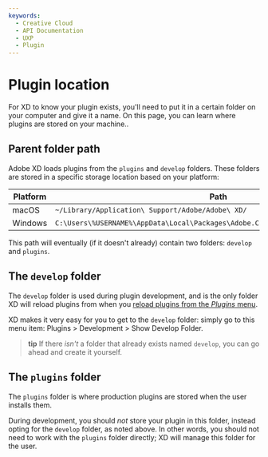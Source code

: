 ```yaml
---
keywords:
  - Creative Cloud
  - API Documentation
  - UXP
  - Plugin
---
```


# Plugin location

For XD to know your plugin exists, you'll need to put it in a certain folder on your computer and give it a name. On this page, you can learn where plugins are stored on your machine..

## Parent folder path

Adobe XD loads plugins from the `plugins` and `develop` folders. These folders are stored in a specific storage location based on your platform:

| Platform | Path                                                                               |
| -------- | ---------------------------------------------------------------------------------- |
| macOS    | `~/Library/Application\ Support/Adobe/Adobe\ XD/`                                  |
| Windows  | `C:\Users\%USERNAME%\AppData\Local\Packages\Adobe.CC.XD_adky2gkssdxte\LocalState\` |

This path will eventually (if it doesn't already) contain two folders: `develop` and `plugins`.

## The `develop` folder

The `develop` folder is used during plugin development, and is the only folder XD will reload plugins from when you [reload plugins from the _Plugins_ menu](/develop/tutorials/debugging/#2-try-reloading-the-plugins).

XD makes it very easy for you to get to the `develop` folder: simply go to this menu item: Plugins > Development > Show Develop Folder.

> **tip**
> If there _isn't_ a folder that already exists named `develop`, you can go ahead and create it yourself.

## The `plugins` folder

The `plugins` folder is where production plugins are stored when the user installs them.

During development, you should _not_ store your plugin in this folder, instead opting for the `develop` folder, as noted above. In other words, you should not need to work with the `plugins` folder directly; XD will manage this folder for the user.
